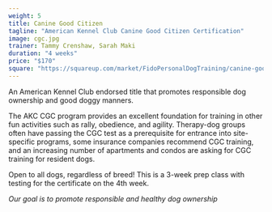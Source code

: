 ```yaml
---
weight: 5
title: Canine Good Citizen
tagline: "American Kennel Club Canine Good Citizen Certification"
image: cgc.jpg
trainer: Tammy Crenshaw, Sarah Maki
duration: "4 weeks"
price: "$170"
square: "https://squareup.com/market/FidoPersonalDogTraining/canine-good-citizen-cgc-web"
---
```

An American Kennel Club endorsed title that promotes responsible dog ownership 
and good doggy manners.

The AKC CGC program provides an excellent foundation for training in other fun 
activities such as rally, obedience, and agility. Therapy-dog groups often have passing the CGC 
test as a prerequisite for entrance into site-specific programs, some insurance companies recommend CGC training, and 
an increasing number of apartments and condos are asking for CGC training for 
resident dogs. 

Open to all dogs, regardless of breed! This is a 3-week prep class with 
testing for the certificate on the 4th week.

_Our goal is to promote responsible and healthy dog ownership_
